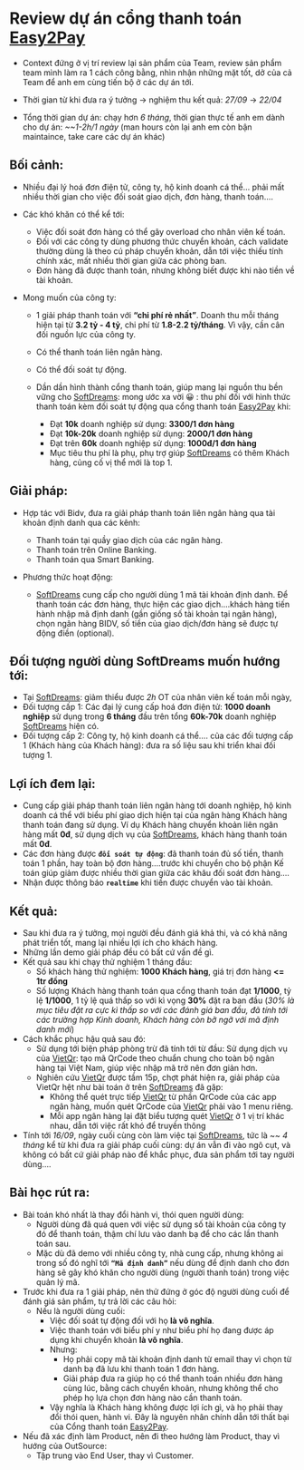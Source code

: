 # Review dự án cổng thanh toán **[Easy2Pay](https://easy2pay.vn/)**

- Context đứng ở vị trí review lại sản phẩm của Team, review sản phẩm team mình làm ra 1 cách công bằng, nhìn nhận những mặt tốt, dở của cả Team để anh em cùng tiến bộ ở các dự án tới.

- Thời gian từ khi đưa ra ý tưởng -> nghiệm thu kết quả: *27/09* -> *22/04*

- Tổng thời gian dự án: chạy hơn *6 tháng*, thời gian thực tế anh em dành cho dự án: *~~1-2h/1 ngày* (man hours còn lại anh em còn bận maintaince, take care các dự án khác)

## Bối cảnh:

- Nhiều đại lý hoá đơn điện tử, công ty, hộ kinh doanh cá thể... phải mất nhiều thời gian cho việc đối soát giao dịch, đơn hàng, thanh toán….
- Các khó khăn có thể kể tới:
    
    - Việc đối soát đơn hàng có thể gây overload cho nhân viên kế toán.
    - Đối với các công ty dùng phương thức chuyển khoản, cách validate thường dùng là theo cú pháp chuyển khoản, dẫn tới việc thiếu tính chính xác, mất nhiều thời gian giữa các phòng ban.
    - Đơn hàng đã được thanh toán, nhưng không biết được khi nào tiền về tài khoản.

- Mong muốn của công ty:
  
    - 1 giải pháp thanh toán với **“chi phí rẻ nhất”**. Doanh thu mỗi tháng hiện tại từ **3.2 tỷ - 4 tỷ**, chi phí từ **1.8-2.2 tỷ/tháng**. Vì vậy, cần cân đối nguồn lực của công ty.
    - Có thể thanh toán liên ngân hàng.
    - Có thể đối soát tự động.
    - Dần dần hình thành cổng thanh toán, giúp mang lại nguồn thu bền vững cho [SoftDreams](https://easyinvoice.vn/): mong ước xa vời :grinning: : thu phí đối với hình thức thanh toán kèm đối soát tự động qua cổng thanh toán [Easy2Pay](https://easy2pay.vn/) khi:
        
        - Đạt **10k** doanh nghiệp sử dụng: **3300/1 đơn hàng**
        - Đạt **10k-20k** doanh nghiệp sử dụng: **2000/1 đơn hàng**
        - Đạt trên **60k** doanh nghiệp sử dụng: **1000đ/1 đơn hàng**
        - Mục tiêu thu phí là phụ, phụ trợ giúp [SoftDreams](https://easyinvoice.vn/) có thêm Khách hàng, củng cố vị thể mới là top 1.

## Giải pháp:

- Hợp tác với Bidv, đưa ra giải pháp thanh toán liên ngân hàng qua tài khoản định danh qua các kênh:
    - Thanh toán tại quầy giao dịch của các ngân hàng.
    - Thanh toán trên Online Banking.
    - Thanh toán qua Smart Banking.

- Phương thức hoạt động:
    - [SoftDreams](https://easyinvoice.vn/) cung cấp cho người dùng 1 mã tài khoản định danh. Để thanh toán các đơn hàng, thực hiện các giao dịch….khách hàng tiến hành nhập mã định danh (gần giống số tài khoản tại ngân hàng), chọn ngân hàng BIDV, số tiền của giao dịch/đơn hàng sẽ được tự động điền (optional).

## Đối tượng người dùng SoftDreams muốn hướng tới:

- Tại [SoftDreams](https://easyinvoice.vn/): giảm thiểu được *2h* OT của nhân viên kế toán mỗi ngày,
- Đối tượng cấp 1: Các đại lý cung cấp hoá đơn điện tử: **1000 doanh nghiệp** sử dụng trong **6 tháng** đầu trên tổng **60k-70k** doanh nghiệp [SoftDreams](https://easyinvoice.vn/) hiện có.
- Đối tượng cấp 2: Công ty, hộ kinh doanh cá thể…. của các đối tượng cấp 1 (Khách hàng của Khách hàng): đưa ra số liệu sau khi triển khai đối tượng 1.

## Lợi ích đem lại:

- Cung cấp giải pháp thanh toán liên ngân hàng tới doanh nghiệp, hộ kinh doanh cá thể với biểu phí giao dịch hiện tại của ngân hàng Khách hàng thanh toán đang sử dụng. Ví dụ Khách hàng chuyển khoản liên ngân hàng mất **0đ**, sử dụng dịch vụ của [SoftDreams](https://easyinvoice.vn/), khách hàng thanh toán mất **0đ**.
- Các đơn hàng được **`đối soát tự động`**: đã thanh toán đủ số tiền, thanh toán 1 phần, hay toàn bộ đơn hàng….trước khi chuyển cho bộ phận Kế toán giúp giảm được nhiều thời gian giữa các khâu đối soát đơn hàng….
- Nhận được thông báo **`realtime`** khi tiền được chuyển vào tài khoản.

## Kết quả:

- Sau khi đưa ra ý tưởng, mọi người đều đánh giá khả thi, và có khả năng phát triển tốt, mang lại nhiều lợi ích cho khách hàng.
- Những lần demo giải pháp đều có bất cứ vấn đề gì.
- Kết quả sau khi chạy thử nghiệm 1 tháng đầu: 
    - Số khách hàng thử nghiệm: **1000 Khách hàng**, giá trị đơn hàng **<= 1tr đồng**
    - Số lượng Khách hàng thanh toán qua cổng thanh toán đạt **1/1000**, tỷ lệ **1/1000**, 1 tỷ lệ quá thấp so với kì vọng **30%** đặt ra ban đầu (*30% là mục tiêu đặt ra cực kì thấp so với các đánh giá ban đầu, đã tính tới các trường hợp Kinh doanh, Khách hàng còn bỡ ngỡ với mã định danh mới*)
- Cách khắc phục hậu quả sau đó:
    - Sử dụng tới biện pháp phòng trừ đã tính tới từ đầu: Sử dụng dịch vụ của [VietQr](https://vietqr.net/): tạo mã QrCode theo chuẩn chung cho toàn bộ ngân hàng tại Việt Nam, giúp việc nhập mã trở nên đơn giản hơn.
    - Nghiên cứu [VietQr](https://vietqr.net/) được tầm 15p, chợt phát hiện ra, giải pháp của VietQr hệt như bài toán ở trên [SoftDreams](https://easyinvoice.vn/) đã gặp:
        - Không thể quét trực tiếp [VietQr](https://vietqr.net/) từ phần QrCode của các app ngân hàng, muốn quét QrCode của [VietQr](https://vietqr.net/) phải vào 1 menu riêng.
        - Mỗi app ngân hàng lại đặt biểu tượng quét [VietQr](https://vietqr.net/) ở 1 vị trí khác nhau, dẫn tới việc rất khó để truyền thông
- Tính tới *16/09*, ngày cuối cùng còn làm việc tại [SoftDreams](https://easyinvoice.vn/), tức là ~~ *4 tháng* kể từ khi đưa ra giải pháp cuối cùng: dự án vẫn đi vào ngõ cụt, và không có bất cứ giải pháp nào để khắc phục, đưa sản phẩm tới tay người dùng….

## Bài học rút ra:

- Bài toán khó nhất là thay đổi hành vi, thói quen người dùng:
    - Người dùng đã quá quen với việc sử dụng số tài khoản của công ty đó để thanh toán, thậm chí lưu vào danh bạ để cho các lần thanh toán sau.
    - Mặc dù đã demo với nhiều công ty, nhà cung cấp, nhưng không ai trong số đó nghĩ tới **`“Mã định danh”`** nếu dùng để định danh cho đơn hàng sẽ gây khó khăn cho người dùng (người thanh toán) trong việc quản lý mã.
- Trước khi đưa ra 1 giải pháp, nên thử đứng ở góc độ người dùng cuối để đánh giá sản phẩm, tự trả lời các câu hỏi:
    - Nếu là người dùng cuối:
        - Việc đối soát tự động đối với họ **là vô nghĩa**.
        - Việc thanh toán với biểu phí y như biểu phí họ đang được áp dụng khi chuyển khoản **là vô nghĩa**.
        - Nhưng:
            - Họ phải copy mã tài khoản định danh từ email thay vì chọn từ danh bạ đã lưu khi thanh toán 1 đơn hàng.
            - Giải pháp đưa ra giúp họ có thể thanh toán nhiều đơn hàng cùng lúc, bằng cách chuyển khoản, nhưng không thể cho phép họ lựa chọn đơn hàng nào cần thanh toán.
        - Vậy nghĩa là Khách hàng không được lợi ích gì, và họ phải thay đổi thói quen, hành vi. Đây là nguyên nhân chính dẫn tới thất bại của Cổng thanh toán [Easy2Pay](https://easy2pay.vn/).
- Nếu đã xác định làm Product, nên đi theo hướng làm Product, thay vì hướng của OutSource:
    - Tập trung vào End User, thay vì Customer.

